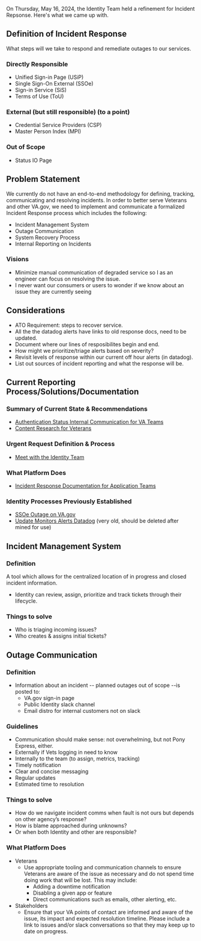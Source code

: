 On Thursday, May 16, 2024, the Identity Team held a refinement for Incident Repsonse. Here's what we came up with.

## Definition of Incident Response
What steps will we take to respond and remediate outages to our services.

### Directly Responsible
- Unified Sign-in Page (USiP)
- Single Sign-On External (SSOe)
- Sign-in Service (SiS)
- Terms of Use (ToU)

### External (but still responsible) (to a point)
- Credential Service Providers (CSP)
- Master Person Index (MPI)

### Out of Scope
- Status IO Page

## Problem Statement
We currently do not have an end-to-end methodology for defining, tracking, communicating and resolving incidents. In order to better serve Veterans and other VA.gov, we need to implement and communicate a formalized Incident Response process which includes the following:
- Incident Management System
- Outage Communication
- System Recovery Process
- Internal Reporting on Incidents

### Visions
- Minimize manual communication of degraded service so I as an engineer can focus on resolving the issue.
- I never want our consumers or users to wonder if we know about an issue they are currently seeing

## Considerations
- ATO Requirement: steps to recover service.
- All the the datadog alerts have links to old response docs, need to be updated.
- Document where our lines of resposibilites begin and end.
- How might we prioritize/triage alerts based on severity?
- Revisit levels of response within our current off hour alerts (in datadog).
- List out sources of incident reporting and what the response will be.

## Current Reporting Process/Solutions/Documentation
### Summary of Current State & Recommendations
- [Authentication Status Internal Communication for VA Teams](https://github.com/department-of-veterans-affairs/va.gov-team/blob/master/products/identity/Research/2024-03%20Service%20Level%20Objectives/Content-research-internal-teams.md)
- [Content Research for Veterans](https://github.com/department-of-veterans-affairs/va.gov-team/blob/master/products/identity/Research/2024-03%20Service%20Level%20Objectives/Content%20research%20for%20Veterans.md)
### Urgent Request Definition & Process
- [Meet with the Identity Team](https://github.com/department-of-veterans-affairs/va.gov-team/blob/master/products/identity/Support%20Process/identity-office-hours.md#-on-call-support)
### What Platform Does
- [Incident Response Documentation for Application Teams](https://depo-platform-documentation.scrollhelp.site/developer-docs/incident-response-documentation-for-application-te)
### Identity Processes Previously Established
- [SSOe Outage on VA.gov](https://github.com/department-of-veterans-affairs/va.gov-team/blob/master/products/identity/Policies%20and%20Procedures/SSOe_Outage_Response.md)
- [Update Monitors Alerts Datadog](https://github.com/department-of-veterans-affairs/va.gov-team/blob/master/products/identity/Troubleshooting_logging/Monitoring%20and%20Alerting/Monitors_Alerts_Datadog.md) (very old, should be deleted after mined for use)

## Incident Management System
### Definition
A tool which allows for the centralized location of in progress and closed incident information.
- Identity can review, assign, prioritize and track tickets through their lifecycle.

### Things to solve
- Who is triaging incoming issues?
- Who creates & assigns initial tickets?

## Outage Communication
### Definition
- Information about an incident -- planned outages out of scope --is posted to:
  - VA.gov sign-in page
  - Public Identity slack channel
  - Email distro for internal customers not on slack

### Guidelines
- Communication should make sense: not overwhelming, but not Pony Express, either.
- Externally if Vets logging in need to know
- Internally to the team (to assign, metrics, tracking)
- Timely notification
- Clear and concise messaging
- Regular updates
- Estimated time to resolution

### Things to solve
- How do we navigate incident comms when fault is not ours but depends on other agency’s response?
- How is blame approached during unknowns?
- Or when both Identity and other are responsible?

### What Platform Does
- Veterans
  - Use appropriate tooling and communication channels to ensure Veterans are aware of the issue as necessary and do not spend time doing work that will be lost. This may include:
    - Adding a downtime notification
    - Disabling a given app or feature
    - Direct communications such as emails, other alerting, etc.
- Stakeholders
  - Ensure that your VA points of contact are informed and aware of the issue, its impact and expected resolution timeline. Please include a link to issues and/or slack conversations so that they may keep up to date on progress.
